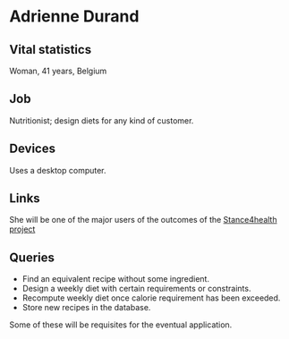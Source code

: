 # Adrienne Durand

## Vital statistics

Woman, 41 years, Belgium

## Job

Nutritionist; design diets for any kind of customer.

## Devices

Uses a desktop computer.

## Links

She will be one of the major users of the outcomes of the [Stance4health project](http://www.stance4health.com/)

## Queries

* Find an equivalent recipe without some ingredient.
* Design a weekly diet with certain requirements or constraints.
* Recompute weekly diet once calorie requirement has been exceeded.
* Store new recipes in the database.

Some of these will be requisites for the eventual application.

